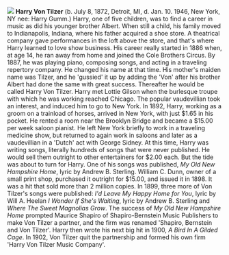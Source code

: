 ![](/images/hvontilzer.jpg)
**Harry Von Tilzer** (b. July 8, 1872, Detroit, MI, d. Jan. 10. 1946, New York, NY nee: Harry Gumm.) Harry, one of five children, was to find a career in music as did his younger brother Albert. When still a child, his family moved to Indianapolis, Indiana, where his father acquired a shoe store. A theatrical company gave performances in the loft above the store, and that's where Harry learned to love show business. His career really started in 1886 when, at age 14, he ran away from home and joined the Cole Brothers Circus. By 1887, he was playing piano, composing songs, and acting in a traveling repertory company. He changed his name at that time. His mother's maiden name was Tilzer, and he 'gussied' it up by adding the 'Von' after his brother Albert had done the same with great success. Thereafter he would be called Harry Von Tilzer. Harry met Lottie Gilson when the burlesque troupe with which he was working reached Chicago. The popular vaudevillian took an interest, and induced him to go to New York. In 1892, Harry, working as a groom on a trainload of horses, arrived in New York, with just $1.65 in his pocket. He rented a room near the Brooklyn Bridge and became a $15.00 per week saloon pianist. He left New York briefly to work in a traveling medicine show, but returned to again work in saloons and later as a vaudevillian in a 'Dutch' act with George Sidney. At this time, Harry was writing songs, literally hundreds of songs that were never published. He would sell them outright to other entertainers for $2.00 each. But the tide was about to turn for Harry. One of his songs was published, *My Old New Hampshire Home*, lyric by Andrew B. Sterling. William C. Dunn, owner of a small print shop, purchased it outright for $15.00, and issued it in 1898. It was a hit that sold more than 2 million copies. In 1899, three more of Von Tilzer's songs were published: *I'd Leave My Happy Home for You*, lyric by Will A. Heelan *I Wonder If She's Waiting*, lyric by Andrew B. Sterling and *Where The Sweet Magnolias Grow*. The success of *My Old New Hampshire Home* prompted Maurice Shapiro of Shapiro-Bernstein Music Publishers to make Von Tilzer a partner, and the firm was renamed 'Shapiro, Bernstein and Von Tilzer'. Harry then wrote his next big hit in 1900, *A Bird In A Gilded Cage*. In 1902, Von Tilzer quit the partnership and formed his own firm 'Harry Von Tilzer Music Company'. 


 